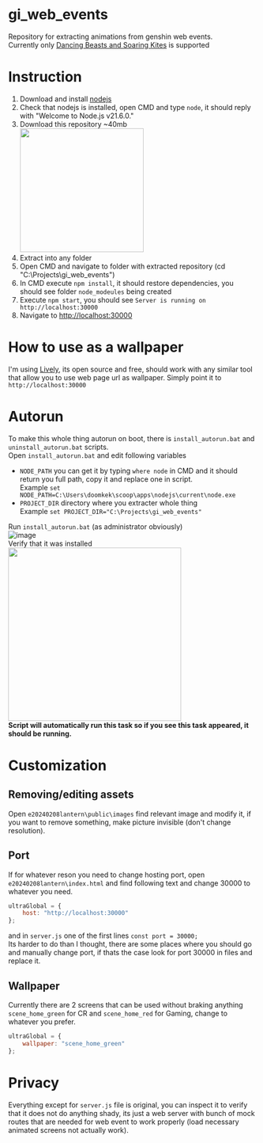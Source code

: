 # gi_web_events
Repository for extracting animations from genshin web events. <br>
Currently only [Dancing Beasts and Soaring Kites](https://act.hoyoverse.com/ys/event/e20240208lantern-vc7vnh/index.html) is supported 


# Instruction
1. Download and install [nodejs](https://nodejs.org/en) 
2. Check that nodejs is installed, open CMD and type `node`, it should reply with "Welcome to Node.js v21.6.0."
3. Download this repository ~40mb<br>
<img src="https://github.com/doomkek/gi_web_events/assets/141933494/c97d65cf-794e-4e80-8d91-3b5591ffc572" height="250"><br>
4. Extract into any folder 
5. Open CMD and navigate to folder with extracted repository (cd "C:\Projects\gi_web_events")
6. In CMD execute `npm install`, it should restore dependencies, you should see folder `node_modeules` being created
7. Execute `npm start`, you should see `Server is running on http://localhost:30000`
8. Navigate to [http://localhost:30000](http://localhost:30000)

# How to use as a wallpaper 
I'm using [Lively](https://www.rocksdanister.com/lively/), its open source and free, should work with any similar tool that allow you to use web page url as wallpaper.
Simply point it to `http://localhost:30000`

# Autorun 
To make this whole thing autorun on boot, there is `install_autorun.bat` and `uninstall_autorun.bat` scripts. <br>
Open `install_autorun.bat` and edit following variables
- `NODE_PATH` you can get it by typing `where node` in CMD and it should return you full path, copy it and replace one in script. <br> Example `set NODE_PATH=C:\Users\doomkek\scoop\apps\nodejs\current\node.exe`
- `PROJECT_DIR` directory where you extracter whole thing <br>
Example `set PROJECT_DIR="C:\Projects\gi_web_events"`

Run `install_autorun.bat` (as administrator obviously) <br>
![image](https://github.com/doomkek/gi_web_events/assets/141933494/6ffa9c85-039f-42de-8f0f-e5e1edba750f)<br>
Verify that it was installed <br>
<img src="https://github.com/doomkek/gi_web_events/assets/141933494/312201e7-fe03-4551-8d96-043869e27552" height="350"><br>
**Script will automatically run this task so if you see this task appeared, it should be running.**



# Customization
## Removing/editing assets
Open `e20240208lantern\public\images` find relevant image and modify it, if you want to remove something, make picture invisible (don't change resolution).

## Port
If for whatever reson you need to change hosting port, open `e20240208lantern\index.html` and find following text and change 30000 to whatever you need.

```js  
ultraGlobal = {
    host: "http://localhost:30000"
};
```
and in `server.js` one of the first lines `const port = 30000;` <br>
Its harder to do than I thought, there are some places where you should go and manually change port, if thats the case look for port 30000 in files and replace it.

## Wallpaper 
Currently there are 2 screens that can be used without braking anything `scene_home_green` for CR and `scene_home_red` for Gaming, change to whatever you prefer.
```js  
ultraGlobal = {
    wallpaper: "scene_home_green"
};
```


# Privacy
Everything except for `server.js` file is original, you can inspect it to verify that it does not do anything shady, its just a web server with bunch of mock routes that are needed for web event to work properly (load necessary animated screens not actually work).
